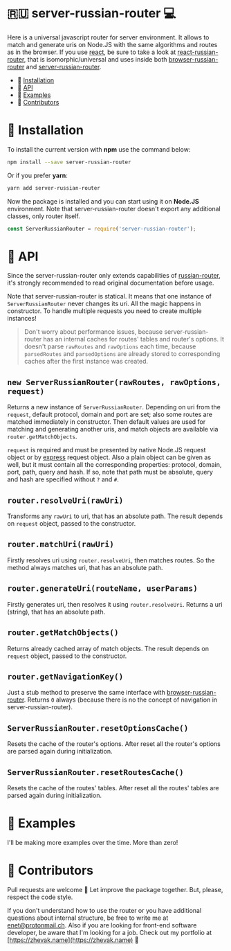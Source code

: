 # :ru: server-russian-router :computer:
Here is a universal javascript router for server environment. It allows to match and generate uris on Node.JS with the same algorithms and routes as in the browser. If you use [react](https://github.com/facebook/react), be sure to take a look at [react-russian-router](https://github.com/Enet/react-russian-router), that is isomorphic/universal and uses inside both [browser-russian-router](https://github.com/Enet/browser-russian-router) and [server-russian-router](https://github.com/Enet/server-russian-router).

- :whale: [Installation](#whale-installation)
- :tropical_fish: [API](#tropical_fish-api)
- :blowfish: [Examples](#blowfish-examples)
- :dolphin: [Contributors](#dolphin-contributors)

# :whale: Installation
To install the current version with **npm** use the command below:
```sh
npm install --save server-russian-router
```
Or if you prefer **yarn**:
```sh
yarn add server-russian-router
```

Now the package is installed and you can start using it on **Node.JS** environment. Note that server-russian-router doesn't export any additional classes, only router itself.
```javascript
const ServerRussianRouter = require('server-russian-router');
```

# :tropical_fish: API
Since the server-russian-router only extends capabilities of [russian-router](https://github.com/Enet/russian-router), it's strongly recommended to read original documentation before usage.

Note that server-russian-router is statical. It means that one instance of `ServerRussianRouter` never changes its uri. All the magic happens in constructor. To handle multiple requests you need to create multiple instances!

> Don't worry about performance issues, because server-russian-router has an internal caches for routes' tables and router's options. It doesn't parse `rawRoutes` and `rawOptions` each time, because `parsedRoutes` and `parsedOptions` are already stored to corresponding caches after the first instance was created.

## `new ServerRussianRouter(rawRoutes, rawOptions, request)`
Returns a new instance of `ServerRussianRouter`. Depending on uri from the `request`, default protocol, domain and port are set; also some routes are matched immediately in constructor. Then default values are used for matching and generating another uris, and match objects are available via `router.getMatchObjects`.

`request` is required and must be presented by native Node.JS request object or by [express](https://github.com/expressjs/express) request object. Also a plain object can be given as well, but it must contain all the corresponding properties: protocol, domain, port, path, query and hash. If so, note that path must be absolute, query and hash are specified without `?` and `#`.

## `router.resolveUri(rawUri)`
Transforms any `rawUri` to uri, that has an absolute path. The result depends on `request` object, passed to the constructor.

## `router.matchUri(rawUri)`
Firstly resolves uri using `router.resolveUri`, then matches routes. So the method always matches uri, that has an absolute path.

## `router.generateUri(routeName, userParams)`
Firstly generates uri, then resolves it using `router.resolveUri`. Returns a uri (string), that has an absolute path.

## `router.getMatchObjects()`
Returns already cached array of match objects. The result depends on `request` object, passed to the constructor.

## `router.getNavigationKey()`
Just a stub method to preserve the same interface with [browser-russian-router](https://github.com/Enet/browser-russian-router). Returns `0` always (because there is no the concept of navigation in server-russian-router).

## `ServerRussianRouter.resetOptionsCache()`
Resets the cache of the router's options. After reset all the router's options are parsed again during initialization.

## `ServerRussianRouter.resetRoutesCache()`
Resets the cache of the routes' tables. After reset all the routes' tables are parsed again during initialization.

# :blowfish: Examples
I'll be making more examples over the time. More than zero!

# :dolphin: Contributors
Pull requests are welcome :feet: Let improve the package together. But, please, respect the code style.

If you don't understand how to use the router or you have additional questions about internal structure, be free to write me at [enet@protonmail.ch](enet@protonmail.ch). Also if you are looking for front-end software developer, be aware that I'm looking for a job. Check out my portfolio at [https://zhevak.name](https://zhevak.name) :frog:
